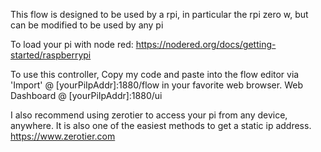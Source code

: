 This flow is designed to be used by a rpi, in particular the rpi zero w, but can be modified to be used by any pi

To load your pi with node red:
https://nodered.org/docs/getting-started/raspberrypi

To use this controller, Copy my code and paste into the flow editor via 'Import' @ [yourPiIpAddr]:1880/flow in your favorite web browser.
Web Dashboard @ [yourPiIpAddr]:1880/ui

I also recommend using zerotier to access your pi from any device, anywhere. It is also one of the easiest methods to get a static ip address.
https://www.zerotier.com

